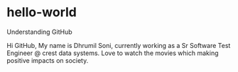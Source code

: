 # hello-world
Understanding GitHub


Hi GitHub,
My name is Dhrumil Soni, currently working as a Sr Software Test Engineer @ crest data systems.
Love to watch the movies which making positive impacts on society.
